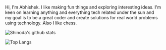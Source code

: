 <!--
**ShinodaII/ShinodaII** is a ✨ _special_ ✨ repository because its `README.md` (this file) appears on your GitHub profile.-->

Hi, 
I'm Abhishek. I like making fun things and exploring interesting ideas. 
I'm keen on learning anything and everything tech related under the sun and my goal is to be a great coder and create solutions for real world problems using technology. Also I like chess.

![Shinoda's github stats](https://github-readme-stats.vercel.app/api?username=AbhishekB97&show_icons=true&theme=blue-green)


![Top Langs](https://github-readme-stats.vercel.app/api/top-langs/?username=AbhishekB97&layout=compact&theme=blue-green)
